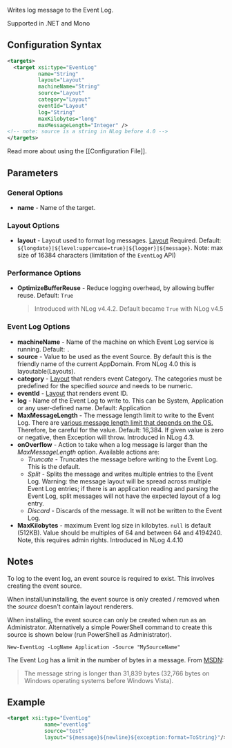 Writes log message to the Event Log. 

Supported in .NET and Mono

## Configuration Syntax
```xml
<targets>
  <target xsi:type="EventLog"
          name="String"
          layout="Layout"
          machineName="String"
          source="Layout" 
          category="Layout"
          eventId="Layout"
          log="String"
          maxKilobytes="long"
          maxMessageLength="Integer" />
<!-- note: source is a string in NLog before 4.0 -->
</targets>
```
Read more about using the [[Configuration File]].

## Parameters
### General Options
* **name** - Name of the target.

### Layout Options
* **layout** - Layout used to format log messages. [Layout](Layouts) Required. Default: `${longdate}|${level:uppercase=true}|${logger}|${message}`. Note: max size of 16384 characters (limitation of the `EventLog` API)

### Performance Options
* **OptimizeBufferReuse** - Reduce logging overhead, by allowing buffer reuse. Default: `True`
  > Introduced with NLog v4.4.2. Default became `True` with NLog v4.5

### Event Log Options
* **machineName** - Name of the machine on which Event Log service is running. Default: `.`  
* **source** - Value to be used as the event Source. By default this is the friendly name of the current AppDomain. From NLog 4.0 this is layoutable(Layouts). 
* **category** - [Layout](Layouts) that renders event Category.  The categories must be predefined for the specified _source_ and needs to be numeric.   
* **eventId** - [Layout](Layouts) that renders event ID. 
* **log** - Name of the Event Log to write to. This can be System, Application or any user-defined name. Default: Application
* **MaxMessageLength** - The message length limit to write to the Event Log. There are [various message length limit that depends on the OS.](https://support.microsoft.com/en-us/kb/957662 "Recommended settings for event log sizes in Windows") Therefore, be careful for the value. Default: 16,384. If given value is zero or negative, then Exception will throw. Introduced in NLog 4.3.
* **onOverflow** - Action to take when a log message is larger than the _MaxMessageLength_ option. Available actions are:
   * _Truncate_ - Truncates the message before writing to the Event Log. This is the default.
   * _Split_ - Splits the message and writes multiple entries to the Event Log. Warning: the message layout will be spread across multiple Event Log entries; if there is an application reading and parsing the Event Log, split messages will not have the expected layout of a log entry.
   * _Discard_ - Discards of the message. It will not be written to the Event Log.
* **MaxKilobytes**  - maximum Event log size in kilobytes. `null` is default (512KB). Value should be multiples of 64 and between 64 and 4194240. Note, this requires admin rights. Introduced in NLog 4.4.10

## Notes
To log to the event log, an event source is required to exist. This involves creating the event source.

When install/uninstalling, the event source is only created / removed when the _source_ doesn't contain layout renderers.

When installing, the event source can only be created when run as an Administrator. Alternatively a simple PowerShell command to create this source is shown below (run PowerShell as Administrator).

    New-EventLog -LogName Application -Source "MySourceName"

The Event Log has a limit in the number of bytes in a message. From [MSDN](https://msdn.microsoft.com/en-us/library/xzwc042w(v=vs.110).aspx#Anchor_1):

> The message string is longer than 31,839 bytes (32,766 bytes on Windows operating systems before Windows Vista).

## Example
```xml
<target xsi:type="EventLog"
            name="eventlog"
            source="test"
            layout="${message}${newline}${exception:format=ToString}"/>
```